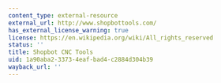 ```yaml
---
content_type: external-resource
external_url: http://www.shopbottools.com/
has_external_license_warning: true
license: https://en.wikipedia.org/wiki/All_rights_reserved
status: ''
title: Shopbot CNC Tools
uid: 1a90aba2-3373-4eaf-bad4-c2884d304b39
wayback_url: ''
---
```

